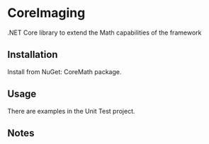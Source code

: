 # CoreImaging

.NET Core library to extend the Math capabilities of the framework

## Installation

Install from NuGet: CoreMath package.

## Usage

There are examples in the Unit Test project.

## Notes
